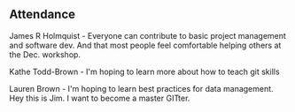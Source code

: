 ## Attendance

James R Holmquist - Everyone can contribute to basic project management and software dev. And that most people feel comfortable helping others at the Dec. workshop.

Kathe Todd-Brown - I'm hoping to learn more about how to teach git skills

Lauren Brown - I'm hoping to learn best practices for data management.
Hey this is Jim.  I want to become a master GITter. 
